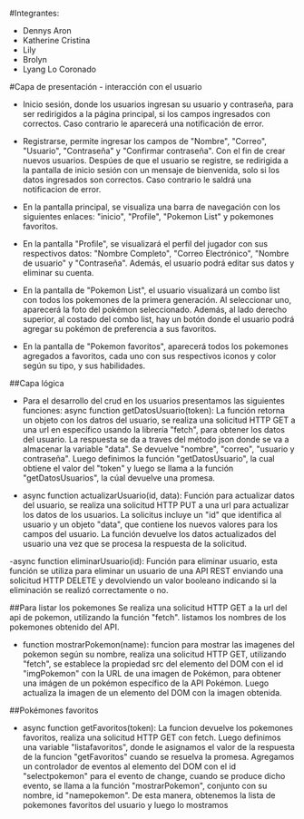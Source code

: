 #Integrantes: 
- Dennys Aron 
- Katherine Cristina
- Lily
- Brolyn
- Lyang Lo Coronado

#Capa de presentación - interacción con el usuario

- Inicio sesión, donde los usuarios ingresan su usuario y contraseña, para ser redirigidos a la página principal, si los campos ingresados con correctos. Caso contrario le aparecerá una notificación de error.

- Registrarse, permite ingresar los campos de "Nombre", "Correo", "Usuario", "Contraseña" y "Confirmar contraseña". Con el fin de crear nuevos usuarios. Despúes de que el usuario se registre, se redirigida a la pantalla de inicio sesión con un mensaje de bienvenida, solo si los datos ingresados son correctos. Caso contrario le saldrá una notificacion de error.

- En la pantalla principal, se visualiza una barra de navegación con los siguientes enlaces: "inicio", "Profile", "Pokemon List" y pokemones favoritos.

- En la pantalla "Profile", se visualizará el perfil del jugador con sus respectivos datos: "Nombre Completo", "Correo Electrónico", "Nombre de usuario" y "Contraseña". Además, el usuario podrá editar sus datos y eliminar su cuenta.

- En la pantalla de "Pokemon List", el usuario visualizará un combo list con todos los pokemones de la primera generación. Al seleccionar uno, aparecerá la foto del pokémon seleccionado. Además, al lado derecho superior, al costado del combo list, hay un botón donde el usuario podrá agregar su pokémon de preferencia a sus favoritos.

- En la pantalla de "Pokemon favoritos", aparecerá todos los pokemones agregados a favoritos, cada uno con sus respectivos iconos y color según su tipo, y sus habilidades.

##Capa lógica
- Para el desarrollo del crud en los usuarios presentamos las siguientes funciones:
async function getDatosUsuario(token): La función retorna un objeto con los datros del usuario, se realiza una solicitud HTTP GET a una url en específico usando la librería "fetch", para obtener los datos del usuario. La respuesta se da a traves del método json donde se va a almacenar la variable "data". Se devuelve "nombre", "correo", "usuario y contraseña". Luego definimos la función "getDatosUsuario", la cual obtiene el valor del "token" y luego se llama a la función "getDatosUsuarios", la cúal devuelve una promesa.

- async function actualizarUsuario(id, data): Función para actualizar datos del usuario, se realiza una solicitud HTTP PUT a una url para actualizar los datos de los usuarios. La solicitus incluye un "id" que identifica al usuario y un objeto "data", que contiene los nuevos valores para los campos del usuario. La función devuelve los datos actualizados del usuario una vez que se procesa la respuesta de la solicitud.

-async function eliminarUsuario(id): Función para eliminar usuario, esta función se utiliza para eliminar un usuario de una API REST enviando una solicitud HTTP DELETE y devolviendo un valor booleano indicando si la eliminación se realizó correctamente o no.

##Para listar los pokemones 
Se realiza una solicitud HTTP GET a la url del api de pokemon, utilizando la función "fetch". listamos los nombres de los pokemones obtenido del API.

- function mostrarPokemon(name): funcion para mostrar las imagenes del pokemon según su nombre, realiza una solicitud HTTP GET, utilizando "fetch", se establece la propiedad src del elemento del DOM con el id "imgPokemon" con la URL de una imagen de Pokémon, para obtener una imágen de un pokémon específico de la API Pokémon. Luego actualiza la imagen de un elemento del DOM con la imagen obtenida.

##Pokémones favoritos

- async function getFavoritos(token): La funcion devuelve los pokemones favoritos, realiza una solicitud HTTP GET con fetch. Luego definimos una variable "listafavoritos", donde le asignamos el valor de la respuesta de la funcion "getFavoritos" cuando se resuelva la promesa. Agregamos un controlador de eventos al elemento del DOM con el id "selectpokemon" para el evento de change, cuando se produce dicho evento, se llama a la función "mostrarPokemon", conjunto con su nombre, id "namepokemon". De esta manera, obtenemos la lista de pokemones favoritos del usuario y luego lo mostramos 
